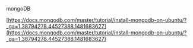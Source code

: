mongoDB

[https://docs.mongodb.com/master/tutorial/install-mongodb-on-ubuntu/?_ga=1.38794278.44527388.1481683627](https://docs.mongodb.com/master/tutorial/install-mongodb-on-ubuntu/?_ga=1.38794278.44527388.1481683627)